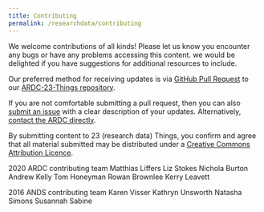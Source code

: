 ```yaml
---
title: Contributing
permalink: /researchdata/contributing
---
```


We welcome contributions of all kinds! Please let us know you encounter any bugs or have any problems accessing this content. we would be delighted if you have suggestions for additional resources to include.

Our preferred method for receiving updates is via [GitHub Pull Request](https://docs.github.com/en/github/collaborating-with-issues-and-pull-requests/about-pull-requests) to our [ARDC-23-Things repository](https://github.com/au-research/ARDC-23-things/).

If you are not comfortable submitting a pull request, then you can also [submit an issue](https://github.com/au-research/ARDC-23-things/issues/new) with a clear description of your updates. Alternatively, [contact the ARDC directly](https://ardc.edu.au/contact-us).

By submitting content to 23 (research data) Things, you confirm and agree that all material submitted may be distributed under a [Creative Commons Attribution Licence](https://creativecommons.org/licenses/by/4.0/).

2020 ARDC contributing team
Matthias Liffers
Liz Stokes
Nichola Burton
Andrew Kelly
Tom Honeyman
Rowan Brownlee
Kerry Leavett

2016 ANDS contributing team
Karen Visser
Kathryn Unsworth
Natasha Simons
Susannah Sabine